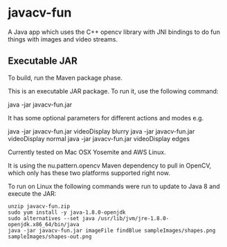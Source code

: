 # javacv-fun
A Java app which uses the C++ opencv library with JNI bindings to do fun things with images and video streams.

Executable JAR
--------------
To build, run the Maven package phase.

This is an executable JAR package. To run it, use the following command:

java -jar javacv-fun.jar

It has some optional parameters for different actions and modes e.g.

  java -jar javacv-fun.jar videoDisplay blurry
  java -jar javacv-fun.jar videoDisplay normal
  java -jar javacv-fun.jar videoDisplay edges

Currently tested on Mac OSX Yosemite and AWS Linux. 

It is using the nu.pattern.opencv Maven dependency to pull in OpenCV, which only has these two platforms supported right now.

To run on Linux the following commands were run to update to Java 8 and execute the JAR:

```
unzip javacv-fun.zip
sudo yum install -y java-1.8.0-openjdk
sudo alternatives --set java /usr/lib/jvm/jre-1.8.0-openjdk.x86_64/bin/java
java -jar javacv-fun.jar imageFile findBlue sampleImages/shapes.png sampleImages/shapes-out.png
```

